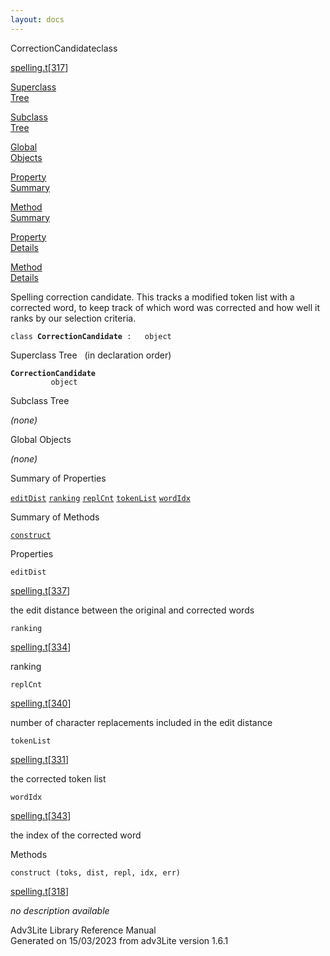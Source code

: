 ```yaml
---
layout: docs
---
```

<span class="title">CorrectionCandidate</span><span class="type">class</span>

[spelling.t](../file/spelling.t.html)\[[317](../source/spelling.t.html#317)\]

[Superclass  
Tree](#_SuperClassTree_)

[Subclass  
Tree](#_SubClassTree_)

[Global  
Objects](#_ObjectSummary_)

[Property  
Summary](#_PropSummary_)

[Method  
Summary](#_MethodSummary_)

[Property  
Details](#_Properties_)

[Method  
Details](#_Methods_)



Spelling correction candidate. This tracks a modified token list with a
corrected word, to keep track of which word was corrected and how well
it ranks by our selection criteria.

`class `**`CorrectionCandidate`**` :   object`



<span id="_SuperClassTree_"></span>



<span class="hdln">Superclass Tree</span>   (in declaration order)



**`CorrectionCandidate`**  
`         object`  
<span id="_SubClassTree_"></span>



<span class="hdln">Subclass Tree</span>  



*(none)* <span id="_ObjectSummary_"></span>



<span class="hdln">Global Objects</span>  



*(none)* <span id="_PropSummary_"></span>



<span class="hdln">Summary of Properties</span>  



[`editDist`](#editDist) [`ranking`](#ranking) [`replCnt`](#replCnt) [`tokenList`](#tokenList) [`wordIdx`](#wordIdx)

<span id="_MethodSummary_"></span>



<span class="hdln">Summary of Methods</span>  



[`construct`](#construct)

<span id="_Properties_"></span>



<span class="hdln">Properties</span>  



<span id="editDist"></span>

`editDist`

[spelling.t](../file/spelling.t.html)\[[337](../source/spelling.t.html#337)\]



the edit distance between the original and corrected words



<span id="ranking"></span>

`ranking`

[spelling.t](../file/spelling.t.html)\[[334](../source/spelling.t.html#334)\]



ranking



<span id="replCnt"></span>

`replCnt`

[spelling.t](../file/spelling.t.html)\[[340](../source/spelling.t.html#340)\]



number of character replacements included in the edit distance



<span id="tokenList"></span>

`tokenList`

[spelling.t](../file/spelling.t.html)\[[331](../source/spelling.t.html#331)\]



the corrected token list



<span id="wordIdx"></span>

`wordIdx`

[spelling.t](../file/spelling.t.html)\[[343](../source/spelling.t.html#343)\]



the index of the corrected word



<span id="_Methods_"></span>



<span class="hdln">Methods</span>  



<span id="construct"></span>

`construct (toks, dist, repl, idx, err)`

[spelling.t](../file/spelling.t.html)\[[318](../source/spelling.t.html#318)\]



*no description available*





Adv3Lite Library Reference Manual  
Generated on 15/03/2023 from adv3Lite version 1.6.1


